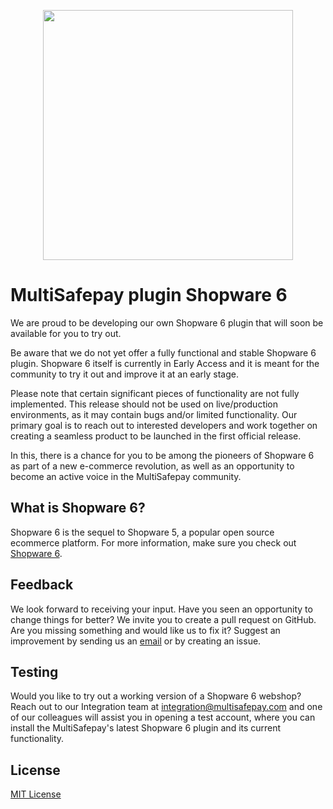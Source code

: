 <p align="center">
  <img src="https://www.multisafepay.com/img/multisafepaylogo.svg" width="400px" position="center">
</p>

# MultiSafepay plugin Shopware 6

We are proud to be developing our own Shopware 6 plugin that will soon be available for you to try out.

Be aware that we do not yet offer a fully functional and stable Shopware 6 plugin. Shopware 6 itself is currently in Early Access and it is meant for the community to try it out and improve it at an early stage.

Please note that certain significant pieces of functionality are not fully implemented. This release should not be used on live/production environments, as it may contain bugs and/or limited functionality. Our primary goal is to reach out to interested developers and work together on creating a seamless product to be launched in the first official release.

In this, there is a chance for you to be among the pioneers of Shopware 6 as part of a new e-commerce revolution, as well as an opportunity to become an active voice in the MultiSafepay community.

## What is Shopware 6?
Shopware 6 is the sequel to Shopware 5, a popular open source ecommerce platform. For more information, make sure you check out [Shopware 6](https://www.shopware.com/en/products/shopware-6/).

## Feedback
We look forward to receiving your input.
Have you seen an opportunity to change things for better? We invite you to create a pull request on GitHub.
Are you missing something and would like us to fix it? Suggest an improvement by sending us an [email](mailto:integration@multisafepay.com) or by creating an issue.

## Testing
Would you like to try out a working version of a Shopware 6 webshop? Reach out to our Integration team at <integration@multisafepay.com> and one of our colleagues will assist you in opening a test account, where you can install the MultiSafepay's latest Shopware 6 plugin and its current functionality.

## License
[MIT License](https://github.com/MultiSafepay/shopware6/blob/develop/LICENSE)
